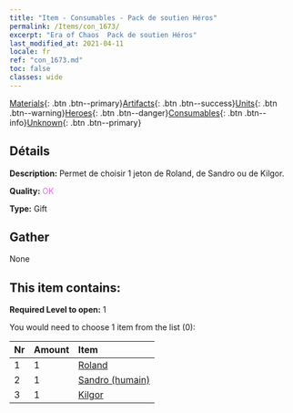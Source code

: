 ```yaml
---
title: "Item - Consumables - Pack de soutien Héros"
permalink: /Items/con_1673/
excerpt: "Era of Chaos  Pack de soutien Héros"
last_modified_at: 2021-04-11
locale: fr
ref: "con_1673.md"
toc: false
classes: wide
---
```

 [Materials](/fr/Items/){: .btn .btn--primary}[Artifacts](/fr/Items/Artifacts/){: .btn .btn--success}[Units](/fr/Items/Units/){: .btn .btn--warning}[Heroes](/fr/Items/Heroes/){: .btn .btn--danger}[Consumables](/fr/Items/Consumables/){: .btn .btn--info}[Unknown](/fr/Items/Unknown/){: .btn .btn--primary}

## Détails
 **Description:** Permet de choisir 1 jeton de Roland, de Sandro ou de Kilgor.

 **Quality:** <span style="color: #DA70D6">OK</span>

 **Type:** Gift

## Gather

  None

## This item contains:

 **Required Level to open:** 1

 You would need to choose 1 item from the list (0):

  | Nr | Amount |     Item    |
  |:---|:-------|:------------|
  | 1 | 1 | [Roland](/fr/Items/her_362/) | 
  | 2 | 1 | [Sandro (humain)](/fr/Items/her_373/) | 
  | 3 | 1 | [Kilgor](/fr/Items/her_374/) | 
